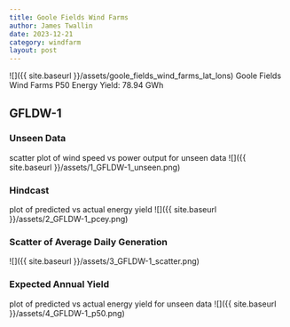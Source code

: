 ```yaml
---
title: Goole Fields Wind Farms
author: James Twallin
date: 2023-12-21
category: windfarm
layout: post
---
```

![]({{ site.baseurl }}/assets/goole_fields_wind_farms_lat_lons)
Goole Fields Wind Farms P50 Energy Yield: 78.94 GWh

GFLDW-1
-------------
### Unseen Data 
scatter plot of wind speed vs power output for unseen data
![]({{ site.baseurl }}/assets/1_GFLDW-1_unseen.png)
### Hindcast 
plot of predicted vs actual energy yield
![]({{ site.baseurl }}/assets/2_GFLDW-1_pcey.png)
### Scatter of Average Daily Generation 

![]({{ site.baseurl }}/assets/3_GFLDW-1_scatter.png)
### Expected Annual Yield 
plot of predicted vs actual energy yield for unseen data
![]({{ site.baseurl }}/assets/4_GFLDW-1_p50.png)

